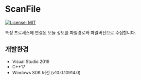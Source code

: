 # ScanFile
[![License: MIT](https://img.shields.io/badge/License-MIT-yellow.svg)](https://opensource.org/licenses/MIT)

특정 프로세스에 연결된 모듈 정보를 파일경로와 파일버전으로 수집합니다.

## 개발환경
- Visual Studio 2019
- C++17
- Windows SDK 버전 (v10.0.10914.0)